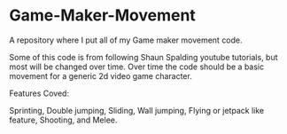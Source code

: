 # Game-Maker-Movement
A repository where I put all of my Game maker movement code.

Some of this code is from following Shaun Spalding youtube tutorials, but most will be changed over time.
Over time the code should be a basic movement for a generic 2d video game character.

Features Coved:

Sprinting, Double jumping, Sliding, Wall jumping, Flying or jetpack like feature, Shooting, and Melee.


